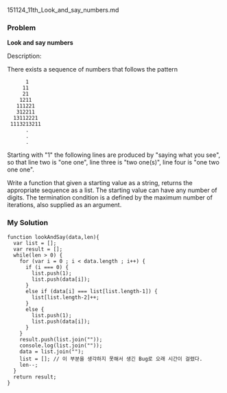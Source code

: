 151124_11th_Look_and_say_numbers.md

### Problem
__Look and say numbers__

Description:

There exists a sequence of numbers that follows the pattern

          1
         11
         21
        1211
       111221
       312211
      13112221
     1113213211
          .
          .
          .
Starting with "1" the following lines are produced by "saying what you see", so that line two is "one one", line three is "two one(s)", line four is "one two one one".

Write a function that given a starting value as a string, returns the appropriate sequence as a list. The starting value can have any number of digits. The termination condition is a defined by the maximum number of iterations, also supplied as an argument.


### My Solution

    function lookAndSay(data,len){
      var list = [];
      var result = [];
      while(len > 0) {
        for (var i = 0 ; i < data.length ; i++) {
          if (i === 0) {
            list.push(1);
            list.push(data[i]);
          }
          else if (data[i] === list[list.length-1]) {
            list[list.length-2]++;
          }
          else {
            list.push(1);
            list.push(data[i]);
          }
        }  
        result.push(list.join(""));
        console.log(list.join(""));
        data = list.join("");
        list = []; // 이 부분을 생각하지 못해서 생긴 Bug로 오래 시간이 걸렸다.
        len--;
      }
      return result;
    }


